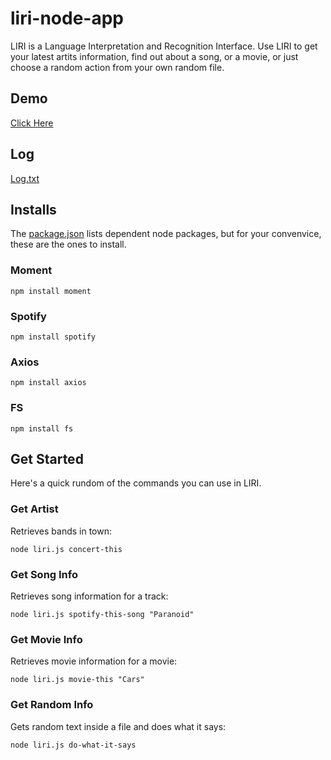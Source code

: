 # liri-node-app

LIRI is a Language Interpretation and Recognition Interface.
Use LIRI to get your latest artits information, find out about a song,
or a movie, or just choose a random action from your own random file.

## Demo
[Click Here](https://drive.google.com/file/d/1WAro21_q9WY1yDieN3jAVJKe45JJNRov/view)

## Log
[Log.txt](https://github.com/andresjoelv/liri-node-app/blob/master/log.txt)

## Installs

The [package.json](https://github.com/andresjoelv/liri-node-app/blob/master/package.json)
lists dependent node packages, but for your convenvice, these are the ones to install.

### Moment

`npm install moment`

### Spotify

`npm install spotify`

### Axios

`npm install axios`

### FS

`npm install fs`

## Get Started

Here's a quick rundom of the commands you can use in LIRI.

### Get Artist

Retrieves bands in town:

`node liri.js concert-this`

### Get Song Info

Retrieves song information for a track:

`node liri.js spotify-this-song "Paranoid"`

### Get Movie Info

Retrieves movie information for a movie:

`node liri.js movie-this "Cars"`

### Get Random Info

Gets random text inside a file and does what it says:

`node liri.js do-what-it-says`
